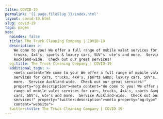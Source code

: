 ```yaml
---
title: COVID-19
permalink: '{{ page.fileSlug }}/index.html'
layout: covid-19.html
slug: covid-19
tags: pages
seo:
  noindex: false
  title: The Truck Cleaning Company | COVID-19
  description: >-
    We come to you! We offer a full range of mobile valet services for cars,
    trucks, 4x4's, sports & luxury cars, SUV's, ute's and more.  Service
    Auckland-wide.  Check out our great services!
  og:title: The Truck Cleaning Company | COVID-19
  additional_tags: >-
    <meta content="We come to you! We offer a full range of mobile valet
    services for cars, trucks, 4x4's, sports &amp; luxury cars, SUV's, ute's and
    more.  Service Auckland-wide.  Check out our great services!"
    property="og:description"><meta content="We come to you! We offer a full
    range of mobile valet services for cars, trucks, 4x4's, sports &amp; luxury
    cars, SUV's, ute's and more.  Service Auckland-wide.  Check out our great
    services!" property="twitter:description"><meta property="og:type"
    content="website">
  twitter:title: The Truck Cleaning Company | COVID-19
---
```



